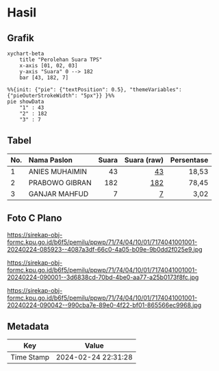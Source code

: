 # Hasil

## Grafik

```mermaid
xychart-beta
    title "Perolehan Suara TPS"
    x-axis [01, 02, 03]
    y-axis "Suara" 0 --> 182
    bar [43, 182, 7]
```

```mermaid
%%{init: {"pie": {"textPosition": 0.5}, "themeVariables": {"pieOuterStrokeWidth": "5px"}} }%%
pie showData
    "1" : 43
    "2" : 182
    "3" : 7
```

## Tabel

| No. | Nama Paslon    | Suara | Suara (raw) | Persentase |
|:--- |:-------------- | -----:| -----------:| ----------:|
| 1   | ANIES MUHAIMIN | 43    | [43][p-1]   | 18,53      |
| 2   | PRABOWO GIBRAN | 182   | [182][p-2]  | 78,45      |
| 3   | GANJAR MAHFUD  | 7     | [7][p-3]    | 3,02       |


[p-1]: https://github.com/gigit-pemilu/pemilu-2024-71-sulawesi-utara/blob/main/pilpres/hitung-suara/sub/71-sulawesi-utara/sub/74-kota-kotamobagu/sub/04-kotamobagu-barat/sub/1001-mongkonai/sub/001-tps/sub/paslon-1.txt
[p-2]: https://github.com/gigit-pemilu/pemilu-2024-71-sulawesi-utara/blob/main/pilpres/hitung-suara/sub/71-sulawesi-utara/sub/74-kota-kotamobagu/sub/04-kotamobagu-barat/sub/1001-mongkonai/sub/001-tps/sub/paslon-2.txt
[p-3]: https://github.com/gigit-pemilu/pemilu-2024-71-sulawesi-utara/blob/main/pilpres/hitung-suara/sub/71-sulawesi-utara/sub/74-kota-kotamobagu/sub/04-kotamobagu-barat/sub/1001-mongkonai/sub/001-tps/sub/paslon-3.txt

## Foto C Plano

https://sirekap-obj-formc.kpu.go.id/b6f5/pemilu/ppwp/71/74/04/10/01/7174041001001-20240224-085923--4087a3df-66c0-4a05-b09e-9b0dd2f025e9.jpg

https://sirekap-obj-formc.kpu.go.id/b6f5/pemilu/ppwp/71/74/04/10/01/7174041001001-20240224-090001--3d6838cd-70bd-4be0-aa77-a25b0173f8fc.jpg

https://sirekap-obj-formc.kpu.go.id/b6f5/pemilu/ppwp/71/74/04/10/01/7174041001001-20240224-090042--990cba7e-89e0-4f22-bf01-865566ec9968.jpg


## Metadata

| Key        | Value               |
| ---------- | ------------------- |
| Time Stamp | 2024-02-24 22:31:28 |



